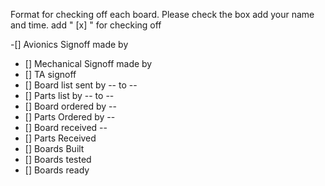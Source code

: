 Format for checking off each board. Please check the box add your name and time.
add " [x] " for checking off 

-[] Avionics Signoff made by 
- [] Mechanical Signoff made by 
- [] TA signoff
- [] Board list sent by -- to --
- [] Parts list by -- to --
- [] Board ordered by --
- [] Parts Ordered by --
- [] Board received --
- [] Parts Received 
- [] Boards Built
- [] Boards tested 
- [] Boards ready 
